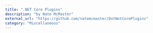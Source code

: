 ```yaml
---
title: ".NET Core Plugins"
description: "by Nate McMaster"
external_url: "https://github.com/natemcmaster/DotNetCorePlugins"
category: "Miscellaneous"
---
```

